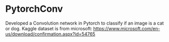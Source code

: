 # PytorchConv

Developed a Convolution network in Pytorch to classify if an image is a cat or dog.
Kaggle dataset is from microsoft: https://www.microsoft.com/en-us/download/confirmation.aspx?id=54765
